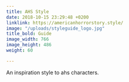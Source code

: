 ```yaml
---
title: AHS Style
date: 2018-10-15 23:29:48 +0200
linklink: https://americanhorrorstory.style/
image: "/uploads/styleguide_logo.jpg"
title_bold: Guide
image_width: 766
image_height: 486
weight: 60

---
```

An inspiration style to ahs characters.
